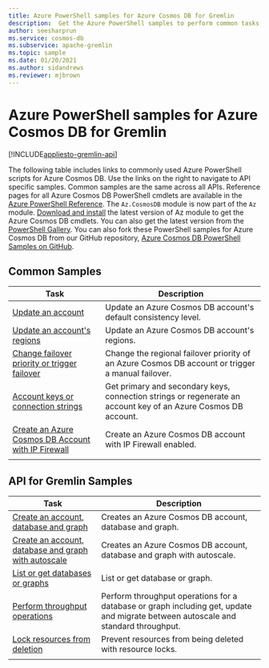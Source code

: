 ```yaml
---
title: Azure PowerShell samples for Azure Cosmos DB for Gremlin
description:  Get the Azure PowerShell samples to perform common tasks in Azure Cosmos DB for Gremlin
author: seesharprun
ms.service: cosmos-db
ms.subservice: apache-gremlin
ms.topic: sample
ms.date: 01/20/2021
ms.author: sidandrews
ms.reviewer: mjbrown
---
```


# Azure PowerShell samples for Azure Cosmos DB for Gremlin
[!INCLUDE[appliesto-gremlin-api](../includes/appliesto-gremlin-api.md)]

The following table includes links to commonly used Azure PowerShell scripts for Azure Cosmos DB. Use the links on the right to navigate to API specific samples. Common samples are the same across all APIs. Reference pages for all Azure Cosmos DB PowerShell cmdlets are available in the [Azure PowerShell Reference](/powershell/module/az.cosmosdb). The `Az.CosmosDB` module is now part of the `Az` module. [Download and install](/powershell/azure/install-az-ps) the latest version of Az module to get the Azure Cosmos DB cmdlets. You can also get the latest version from the [PowerShell Gallery](https://www.powershellgallery.com/packages/Az/5.4.0). You can also fork these PowerShell samples for Azure Cosmos DB from our GitHub repository, [Azure Cosmos DB PowerShell Samples on GitHub](https://github.com/Azure/azure-docs-powershell-samples/tree/master/cosmosdb).

## Common Samples

|Task | Description |
|---|---|
|[Update an account](../scripts/powershell/common/account-update.md?toc=%2fpowershell%2fmodule%2ftoc.json)| Update an Azure Cosmos DB account's default consistency level. |
|[Update an account's regions](../scripts/powershell/common/update-region.md?toc=%2fpowershell%2fmodule%2ftoc.json)| Update an Azure Cosmos DB account's regions. |
|[Change failover priority or trigger failover](../scripts/powershell/common/failover-priority-update.md?toc=%2fpowershell%2fmodule%2ftoc.json)| Change the regional failover priority of an Azure Cosmos DB account or trigger a manual failover. |
|[Account keys or connection strings](../scripts/powershell/common/keys-connection-strings.md?toc=%2fpowershell%2fmodule%2ftoc.json)| Get primary and secondary keys, connection strings or regenerate an account key of an Azure Cosmos DB account. |
|[Create an Azure Cosmos DB Account with IP Firewall](../scripts/powershell/common/firewall-create.md?toc=%2fpowershell%2fmodule%2ftoc.json)| Create an Azure Cosmos DB account with IP Firewall enabled. |
|||

## API for Gremlin Samples

|Task | Description |
|---|---|
|[Create an account, database and graph](../scripts/powershell/gremlin/create.md?toc=%2fpowershell%2fmodule%2ftoc.json)| Creates an Azure Cosmos DB account, database and graph. |
|[Create an account, database and graph with autoscale](../scripts/powershell/gremlin/autoscale.md?toc=%2fpowershell%2fmodule%2ftoc.json)| Creates an Azure Cosmos DB account, database and graph with autoscale. |
|[List or get databases or graphs](../scripts/powershell/gremlin/list-get.md?toc=%2fpowershell%2fmodule%2ftoc.json)| List or get database or graph. |
|[Perform throughput operations](../scripts/powershell/gremlin/throughput.md?toc=%2fpowershell%2fmodule%2ftoc.json)| Perform throughput operations for a database or graph including get, update and migrate between autoscale and standard throughput. |
|[Lock resources from deletion](../scripts/powershell/gremlin/lock.md?toc=%2fpowershell%2fmodule%2ftoc.json)| Prevent resources from being deleted with resource locks. |
|||

